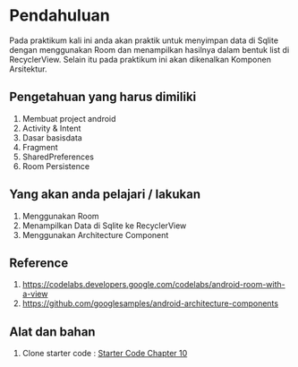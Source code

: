 # Pendahuluan
Pada praktikum kali ini anda akan praktik untuk menyimpan data di Sqlite dengan menggunakan Room dan menampilkan hasilnya dalam bentuk list di RecyclerView. Selain itu pada praktikum ini akan dikenalkan Komponen Arsitektur.

## Pengetahuan yang harus dimiliki
1. Membuat project android
2. Activity & Intent
3. Dasar basisdata
4. Fragment
5. SharedPreferences
6. Room Persistence


## Yang akan anda pelajari / lakukan
1. Menggunakan Room
2. Menampilkan Data di Sqlite ke RecyclerView
3. Menggunakan Architecture Component

## Reference
1. https://codelabs.developers.google.com/codelabs/android-room-with-a-view
2. https://github.com/googlesamples/android-architecture-components

## Alat dan bahan
1. Clone starter code : [Starter Code Chapter 10](https://github.com/polinema-mobile/dtschapter10-starter)